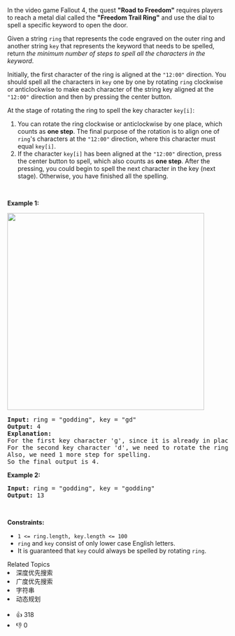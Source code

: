 <p>In the video game Fallout 4, the quest <strong>"Road to Freedom"</strong> requires players to reach a metal dial called the <strong>"Freedom Trail Ring"</strong> and use the dial to spell a specific keyword to open the door.</p>

<p>Given a string <code>ring</code> that represents the code engraved on the outer ring and another string <code>key</code> that represents the keyword that needs to be spelled, return <em>the minimum number of steps to spell all the characters in the keyword</em>.</p>

<p>Initially, the first character of the ring is aligned at the <code>"12:00"</code> direction. You should spell all the characters in <code>key</code> one by one by rotating <code>ring</code> clockwise or anticlockwise to make each character of the string key aligned at the <code>"12:00"</code> direction and then by pressing the center button.</p>

<p>At the stage of rotating the ring to spell the key character <code>key[i]</code>:</p>

<ol> 
 <li>You can rotate the ring clockwise or anticlockwise by one place, which counts as <strong>one step</strong>. The final purpose of the rotation is to align one of <code>ring</code>'s characters at the <code>"12:00"</code> direction, where this character must equal <code>key[i]</code>.</li> 
 <li>If the character <code>key[i]</code> has been aligned at the <code>"12:00"</code> direction, press the center button to spell, which also counts as <strong>one step</strong>. After the pressing, you could begin to spell the next character in the key (next stage). Otherwise, you have finished all the spelling.</li> 
</ol>

<p>&nbsp;</p> 
<p><strong class="example">Example 1:</strong></p> 
<img src="https://assets.leetcode.com/uploads/2018/10/22/ring.jpg" style="width: 450px; height: 450px;" /> 
<pre>
<strong>Input:</strong> ring = "godding", key = "gd"
<strong>Output:</strong> 4
<strong>Explanation:</strong>
For the first key character 'g', since it is already in place, we just need 1 step to spell this character. 
For the second key character 'd', we need to rotate the ring "godding" anticlockwise by two steps to make it become "ddinggo".
Also, we need 1 more step for spelling.
So the final output is 4.
</pre>

<p><strong class="example">Example 2:</strong></p>

<pre>
<strong>Input:</strong> ring = "godding", key = "godding"
<strong>Output:</strong> 13
</pre>

<p>&nbsp;</p> 
<p><strong>Constraints:</strong></p>

<ul> 
 <li><code>1 &lt;= ring.length, key.length &lt;= 100</code></li> 
 <li><code>ring</code> and <code>key</code> consist of only lower case English letters.</li> 
 <li>It is guaranteed that <code>key</code> could always be spelled by rotating <code>ring</code>.</li> 
</ul>

<div><div>Related Topics</div><div><li>深度优先搜索</li><li>广度优先搜索</li><li>字符串</li><li>动态规划</li></div></div><br><div><li>👍 318</li><li>👎 0</li></div>